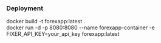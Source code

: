 ### Deployment

docker build -t forexapp:latest .\
docker run -d -p 8080:8080 --name forexapp-container -e FIXER_API_KEY=your_api_key forexapp:latest
